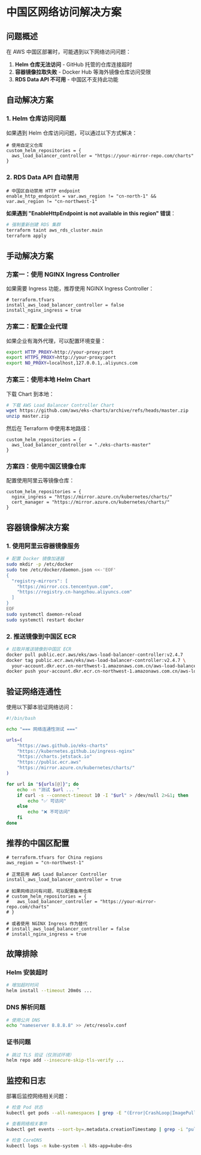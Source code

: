 # 中国区网络访问解决方案

## 问题概述

在 AWS 中国区部署时，可能遇到以下网络访问问题：

1. **Helm 仓库无法访问** - GitHub 托管的仓库连接超时
2. **容器镜像拉取失败** - Docker Hub 等海外镜像仓库访问受限
3. **RDS Data API 不可用** - 中国区不支持此功能

## 自动解决方案

### 1. Helm 仓库访问问题

如果遇到 Helm 仓库访问问题，可以通过以下方式解决：

```hcl
# 使用自定义仓库
custom_helm_repositories = {
  aws_load_balancer_controller = "https://your-mirror-repo.com/charts"
}
```

### 2. RDS Data API 自动禁用

```hcl
# 中国区自动禁用 HTTP endpoint
enable_http_endpoint = var.aws_region != "cn-north-1" && var.aws_region != "cn-northwest-1"
```

**如果遇到 "EnableHttpEndpoint is not available in this region" 错误**：

```bash
# 强制重新创建 RDS 集群
terraform taint aws_rds_cluster.main
terraform apply
```

## 手动解决方案

### 方案一：使用 NGINX Ingress Controller

如果需要 Ingress 功能，推荐使用 NGINX Ingress Controller：

```hcl
# terraform.tfvars
install_aws_load_balancer_controller = false
install_nginx_ingress = true
```

### 方案二：配置企业代理

如果企业有海外代理，可以配置环境变量：

```bash
export HTTP_PROXY=http://your-proxy:port
export HTTPS_PROXY=http://your-proxy:port
export NO_PROXY=localhost,127.0.0.1,.aliyuncs.com
```

### 方案三：使用本地 Helm Chart

下载 Chart 到本地：

```bash
# 下载 AWS Load Balancer Controller Chart
wget https://github.com/aws/eks-charts/archive/refs/heads/master.zip
unzip master.zip
```

然后在 Terraform 中使用本地路径：

```hcl
custom_helm_repositories = {
  aws_load_balancer_controller = "./eks-charts-master"
}
```

### 方案四：使用中国区镜像仓库

配置使用阿里云等镜像仓库：

```hcl
custom_helm_repositories = {
  nginx_ingress = "https://mirror.azure.cn/kubernetes/charts/"
  cert_manager = "https://mirror.azure.cn/kubernetes/charts/"
}
```

## 容器镜像解决方案

### 1. 使用阿里云容器镜像服务

```bash
# 配置 Docker 镜像加速器
sudo mkdir -p /etc/docker
sudo tee /etc/docker/daemon.json <<-'EOF'
{
  "registry-mirrors": [
    "https://mirror.ccs.tencentyun.com",
    "https://registry.cn-hangzhou.aliyuncs.com"
  ]
}
EOF
sudo systemctl daemon-reload
sudo systemctl restart docker
```

### 2. 推送镜像到中国区 ECR

```bash
# 拉取并推送镜像到中国区 ECR
docker pull public.ecr.aws/eks/aws-load-balancer-controller:v2.4.7
docker tag public.ecr.aws/eks/aws-load-balancer-controller:v2.4.7 \
  your-account.dkr.ecr.cn-northwest-1.amazonaws.com.cn/aws-load-balancer-controller:v2.4.7
docker push your-account.dkr.ecr.cn-northwest-1.amazonaws.com.cn/aws-load-balancer-controller:v2.4.7
```

## 验证网络连通性

使用以下脚本验证网络访问：

```bash
#!/bin/bash

echo "=== 网络连通性测试 ==="

urls=(
    "https://aws.github.io/eks-charts"
    "https://kubernetes.github.io/ingress-nginx"
    "https://charts.jetstack.io"
    "https://public.ecr.aws"
    "https://mirror.azure.cn/kubernetes/charts/"
)

for url in "${urls[@]}"; do
    echo -n "测试 $url ... "
    if curl -s --connect-timeout 10 -I "$url" > /dev/null 2>&1; then
        echo "✅ 可访问"
    else
        echo "❌ 不可访问"
    fi
done
```

## 推荐的中国区配置

```hcl
# terraform.tfvars for China regions
aws_region = "cn-northwest-1"

# 正常启用 AWS Load Balancer Controller
install_aws_load_balancer_controller = true

# 如果网络访问有问题，可以配置备用仓库
# custom_helm_repositories = {
#   aws_load_balancer_controller = "https://your-mirror-repo.com/charts"
# }

# 或者使用 NGINX Ingress 作为替代
# install_aws_load_balancer_controller = false
# install_nginx_ingress = true
```

## 故障排除

### Helm 安装超时

```bash
# 增加超时时间
helm install --timeout 20m0s ...
```

### DNS 解析问题

```bash
# 使用公共 DNS
echo "nameserver 8.8.8.8" >> /etc/resolv.conf
```

### 证书问题

```bash
# 跳过 TLS 验证（仅测试环境）
helm repo add --insecure-skip-tls-verify ...
```

## 监控和日志

部署后监控网络相关问题：

```bash
# 检查 Pod 状态
kubectl get pods --all-namespaces | grep -E "(Error|CrashLoop|ImagePull)"

# 查看网络相关事件
kubectl get events --sort-by=.metadata.creationTimestamp | grep -i "pull\|network\|timeout"

# 检查 CoreDNS
kubectl logs -n kube-system -l k8s-app=kube-dns
```